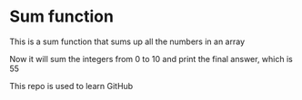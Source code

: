 # Sum function

This is a sum function that sums up all the numbers in an array  

Now it will sum the integers from 0 to 10 and print the final answer, which is 55  

This repo is used to learn GitHub
